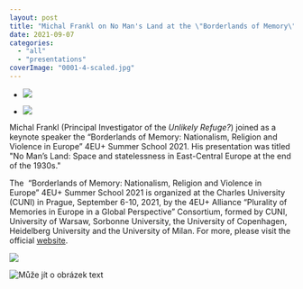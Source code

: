 ```yaml
---
layout: post
title: "Michal Frankl on No Man's Land at the \"Borderlands of Memory\" 4EU+ Summer School"
date: 2021-09-07
categories: 
  - "all"
  - "presentations"
coverImage: "0001-4-scaled.jpg"
---
```


- ![](/assets/images/20210906_113039-1024x485.jpg)
    
- ![](/assets/images/20210906_095203-1024x485.jpg)
    

Michal Frankl (Principal Investigator of the _Unlikely Refuge?_) joined as a keynote speaker the “Borderlands of Memory: Nationalism, Religion and Violence in Europe” 4EU+ Summer School 2021. His presentation was titled "No Man’s Land: Space and statelessness in East-Central Europe at the end of the 1930s."

The  “Borderlands of Memory: Nationalism, Religion and Violence in Europe” 4EU+ Summer School 2021 is organized at the Charles University (CUNI) in Prague, September 6-10, 2021, by the 4EU+ Alliance “Plurality of Memories in Europe in a Global Perspective” Consortium, formed by CUNI, University of Warsaw, Sorbonne University, the University of Copenhagen, Heidelberg University and the University of Milan. For more, please visit the official [website](https://nrvsschool.fsv.cuni.cz/).

![](/assets/images/0001-3-1024x480.jpg)

![Může jít o obrázek text](/assets/images/241439807_338800741189378_4746240950148140507_n.jpg)

